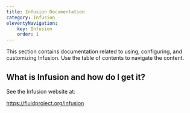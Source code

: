 ```yaml
---
title: Infusion Documentation
category: Infusion
eleventyNavigation:
    key: Infusion
    order: 1
---
```


This section contains documentation related to using, configuring, and customizing Infusion. Use the table of contents
to navigate the content.

## What is Infusion and how do I get it?

See the Infusion website at:

<https://fluidproject.org/infusion>
